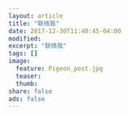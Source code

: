 ```yaml
---
layout: article
title: "联络我"
date: 2017-12-30T11:40:45-04:00
modified:
excerpt: "联络我"
tags: []
image: 
  feature: Pigeon_post.jpg
  teaser:
  thumb:
share: false
ads: false
---
```

